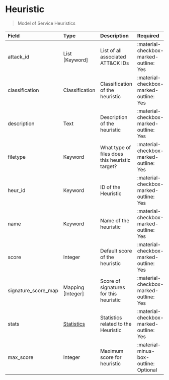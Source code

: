 [comment]: # (AUTOGENERATED MARKDOWN CONTENT. UPDATES TO ODM DOCUMENTATION SHOULD BE DONE THROUGH ASSEMBLYLINE-BASE REPO!)
# Heuristic
> Model of Service Heuristics

| Field | Type | Description | Required | Default |
| :--- | :--- | :--- | :--- | :--- |
| attack_id | List [Keyword] | List of all associated ATT&CK IDs | :material-checkbox-marked-outline: Yes | `[]` |
| classification | Classification | Classification of the heuristic | :material-checkbox-marked-outline: Yes | `TLP:W` |
| description | Text | Description of the heuristic | :material-checkbox-marked-outline: Yes | `None` |
| filetype | Keyword | What type of files does this heuristic target? | :material-checkbox-marked-outline: Yes | `None` |
| heur_id | Keyword | ID of the Heuristic | :material-checkbox-marked-outline: Yes | `None` |
| name | Keyword | Name of the heuristic | :material-checkbox-marked-outline: Yes | `None` |
| score | Integer | Default score of the heuristic | :material-checkbox-marked-outline: Yes | `None` |
| signature_score_map | Mapping [Integer] | Score of signatures for this heuristic | :material-checkbox-marked-outline: Yes | `{}` |
| stats | [Statistics](/assemblyline4_docs/odm/models/statistic/#statistics) | Statistics related to the Heuristic | :material-checkbox-marked-outline: Yes | See [Statistics](/assemblyline4_docs/odm/models/statistic/#statistics) for more details. |
| max_score | Integer | Maximum score for heuristic | :material-minus-box-outline: Optional | `None` |



